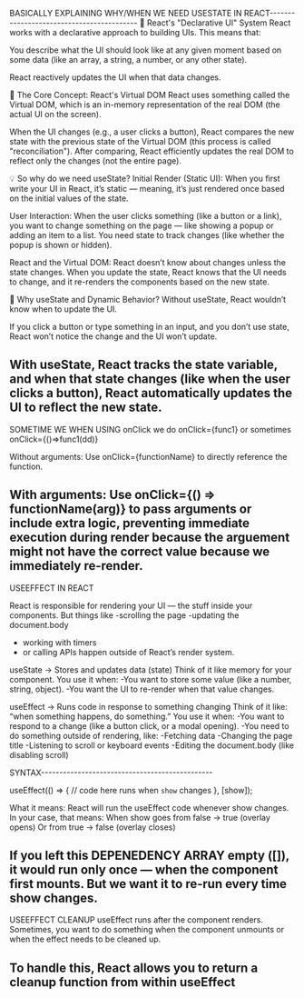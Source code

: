 BASICALLY EXPLAINING WHY/WHEN WE NEED USESTATE IN REACT------------------------------------------
🧠 React's "Declarative UI" System
React works with a declarative approach to building UIs. This means that:

You describe what the UI should look like at any given moment based on some data (like an array, a string, a number, or any other state).

React reactively updates the UI when that data changes.

🚨 The Core Concept: React's Virtual DOM
React uses something called the Virtual DOM, which is an in-memory representation of the real DOM (the actual UI on the screen).

When the UI changes (e.g., a user clicks a button), React compares the new state with the previous state of the Virtual DOM (this process is called "reconciliation"). After comparing, React efficiently updates the real DOM to reflect only the changes (not the entire page).

💡 So why do we need useState?
Initial Render (Static UI):
When you first write your UI in React, it’s static — meaning, it’s just rendered once based on the initial values of the state.

User Interaction:
When the user clicks something (like a button or a link), you want to change something on the page — like showing a popup or adding an item to a list. You need state to track changes (like whether the popup is shown or hidden).

React and the Virtual DOM:
React doesn’t know about changes unless the state changes. When you update the state, React knows that the UI needs to change, and it re-renders the components based on the new state.

🚀 Why useState and Dynamic Behavior?
Without useState, React wouldn’t know when to update the UI.

If you click a button or type something in an input, and you don’t use state, React won’t notice the change and the UI won’t update.

With useState, React tracks the state variable, and when that state changes (like when the user clicks a button), React automatically updates the UI to reflect the new state.
--------------------------------------------------------------------------------------------------
SOMETIME WE WHEN USING onClick we do onClick={func1} or sometimes onClick={()=>func1(dd)}

Without arguments: Use onClick={functionName} to directly reference the function.

With arguments: Use onClick={() => functionName(arg)} to pass arguments or include extra logic, preventing immediate execution during render because the arguement might not have the correct 
value because we immediately re-render.
--------------------------------------------------------------------------------------------------
USEEFFECT IN REACT

React is responsible for rendering your UI — the stuff inside your components.
But things like 
-scrolling the page
-updating the document.body
- working with timers
- or calling APIs 
happen outside of React’s render system.


useState → Stores and updates data (state)
Think of it like memory for your component.
You use it when:
-You want to store some value (like a number, string, object).
-You want the UI to re-render when that value changes.


useEffect → Runs code in response to something changing
Think of it like: “when something happens, do something.”
You use it when:
-You want to respond to a change (like a button click, or a modal opening).
-You need to do something outside of rendering, like:
-Fetching data
-Changing the page title
-Listening to scroll or keyboard events
-Editing the document.body (like disabling scroll)

SYNTAX-----------------------------------------------

useEffect(() => {
  // code here runs when `show` changes
}, [show]);

What it means:
React will run the useEffect code whenever show changes.
In your case, that means:
When show goes from false → true (overlay opens)
Or from true → false (overlay closes)

If you left this DEPENEDENCY ARRAY empty ([]), it would 
run only once — when the component first mounts. But we
 want it to re-run every time show changes.
---------------------------------------------------------
USEEFFECT CLEANUP
useEffect runs after the component renders. Sometimes, you want to do something when the component unmounts or when the effect needs to be cleaned up.

To handle this, React allows you to return a cleanup function from within useEffect
--------------------------------------------------------------------------------------------------   